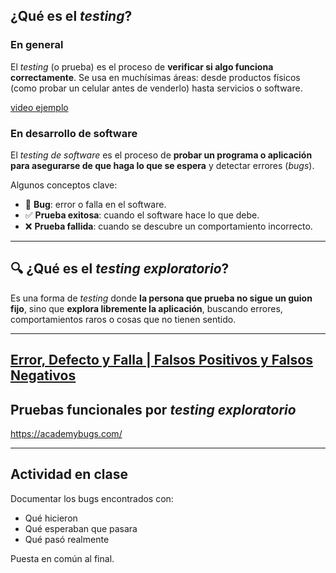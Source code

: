 ## ¿Qué es el *testing*?

### En general

El *testing* (o prueba) es el proceso de **verificar si algo funciona correctamente**. Se usa en muchísimas áreas: desde productos físicos (como probar un celular antes de venderlo) hasta servicios o software.

[video ejemplo](https://www.youtube.com/watch?v=mHd3QK2KURg)

### En desarrollo de software

El *testing de software* es el proceso de **probar un programa o aplicación para asegurarse de que haga lo que se espera** y detectar errores (*bugs*).

Algunos conceptos clave:

* 🐞 **Bug**: error o falla en el software.
* ✅ **Prueba exitosa**: cuando el software hace lo que debe.
* ❌ **Prueba fallida**: cuando se descubre un comportamiento incorrecto.

---

## 🔍 ¿Qué es el *testing exploratorio*?

Es una forma de *testing* donde **la persona que prueba no sigue un guion fijo**, sino que **explora libremente la aplicación**, buscando errores, comportamientos raros o cosas que no tienen sentido.

---

## [ Error, Defecto y Falla | Falsos Positivos y Falsos Negativos](https://www.youtube.com/watch?v=COEdDGrb-hI)

## Pruebas funcionales por *testing exploratorio*

https://academybugs.com/

---

## Actividad en clase

Documentar los bugs encontrados con:

   * Qué hicieron
   * Qué esperaban que pasara
   * Qué pasó realmente

Puesta en común al final.
